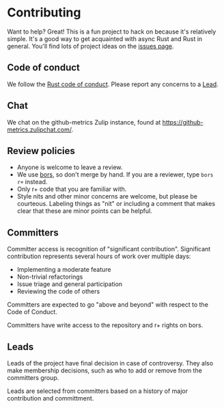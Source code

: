 # Contributing

Want to help? Great! This is a fun project to hack on because it's relatively simple. It's a good way to get acquainted with async Rust and Rust in general. You'll find lots of project ideas on the [issues page](https://github.com/optopodi/optopodi/issues).

## Code of conduct

We follow the [Rust code of conduct](https://www.rust-lang.org/policies/code-of-conduct). Please report any concerns to a [Lead][leads].

## Chat

We chat on the github-metrics Zulip instance, found at <https://github-metrics.zulipchat.com/>.

## Review policies

- Anyone is welcome to leave a review.
- We use [bors], so don't merge by hand. If you are a reviewer, type `bors r+` instead.
- Only r+ code that you are familiar with.
- Style nits and other minor concerns are welcome, but please be courteous. Labeling things as "nit" or including a comment that makes clear that these are minor points can be helpful.

[bors]: https://bors.tech/

## Committers

Committer access is recognition of "significant contribution". Significant contribution represents several hours of work over multiple days:

- Implementing a moderate feature
- Non-trivial refactorings
- Issue triage and general participation
- Reviewing the code of others

Committers are expected to go "above and beyond" with respect to the Code of Conduct.

Committers have write access to the repository and r+ rights on bors.

## Leads

[leads]: https://github.com/orgs/optopodi/teams/leads

Leads of the project have final decision in case of controversy. They also make membership decisions, such as who to add or remove from the committers group.

Leads are selected from committers based on a history of major contribution and committment.
